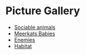 ﻿# Picture Gallery

+ [Sociable animals](pictures/picture1.html)
+ [Meerkats Babies](pictures/picture2.html)
+ [Enemies](pictures/picture3.html)
+ [Habitat](pictures/picture4.html)

